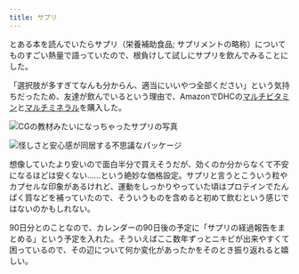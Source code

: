 ```yaml
---
title: サプリ
---
```

とある本を読んでいたらサプリ（栄養補助食品; サプリメントの略称）についてものすごい熱量で語っていたので、根負けして試しにサプリを飲んでみることにした。

「選択肢が多すぎてなんも分からん、適当にいいやつ全部ください」という気持ちだったため、友達が飲んでいるという理由で、AmazonでDHCの[マルチビタミン](https://www.amazon.co.jp/dp/B00GX1E3R6?th=1)と[マルチミネラル](https://www.amazon.co.jp/dp/B01MSSWA5K)を購入した。

![](https://lh3.googleusercontent.com/WhZgThYOdug7tnev9w9tpAqbjTCO3LZsn7RHpRBVqUnbJhfT-yd-hBn6kFap3YquiqvkW0YHgtLjqpfqxeGDvqgv07WJ0Jx3RURpTOha-YGJHuRRj9SfSASnxSAxZy5lQV9RH6uubVco9jbTc6wI4NKT24VBzDx6xK3aIpWBr7MibM0cTl_LUdDK1m5w "CGの教材みたいになっちゃったサプリの写真")

![](https://lh3.googleusercontent.com/580eps5Q-GxrskFHdEzL2IjXXY90M_s2P--E350CXaZdVGymQMtFoKFVeB66ppWLBvD2W_qbLuL9aCacAFax2gokjWbFCYA43vagYzgINKSzvVD9qyJJ-eVGHmPm4oZPFPbZZacodRdHOud00D9K57ttB4yPVInWihzrCGG9JwXaR3Mf3d6_xo6kGcdv "怪しさと安心感が同居する不思議なパッケージ")

想像していたより安いので面白半分で買えそうだが、効くのか分からなくて不安になるほどは安くない……という絶妙な価格設定。サプリと言うとこういう粒やカプセルな印象があるけれど、運動をしっかりやっていた頃はプロテインでたんぱく質などを補っていたので、そういうものを含めると初めて飲むという感じではないのかもしれない。

90日分とのことなので、カレンダーの90日後の予定に「サプリの経過報告をまとめる」という予定を入れた。そういえばここ数年ずっとニキビが出来やすくて困っているので、その辺について何か変化があったかをそのとき振り返れると嬉しい。
